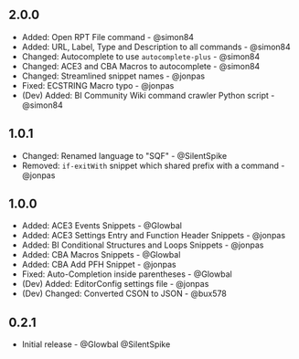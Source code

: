 ## 2.0.0
- Added: Open RPT File command - @simon84
- Added: URL, Label, Type and Description to all commands - @simon84
- Changed: Autocomplete to use `autocomplete-plus` - @simon84
- Changed: ACE3 and CBA Macros to autocomplete - @simon84
- Changed: Streamlined snippet names - @jonpas
- Fixed: ECSTRING Macro typo - @jonpas
- (Dev) Added: BI Community Wiki command crawler Python script - @simon84

## 1.0.1
- Changed: Renamed language to "SQF" - @SilentSpike
- Removed: `if-exitWith` snippet which shared prefix with a command - @jonpas

## 1.0.0
- Added: ACE3 Events Snippets - @Glowbal
- Added: ACE3 Settings Entry and Function Header Snippets - @jonpas
- Added: BI Conditional Structures and Loops Snippets - @jonpas
- Added: CBA Macros Snippets - @Glowbal
- Added: CBA Add PFH Snippet - @jonpas
- Fixed: Auto-Completion inside parentheses - @Glowbal
- (Dev) Added: EditorConfig settings file - @jonpas
- (Dev) Changed: Converted CSON to JSON - @bux578

## 0.2.1
- Initial release - @Glowbal @SilentSpike
